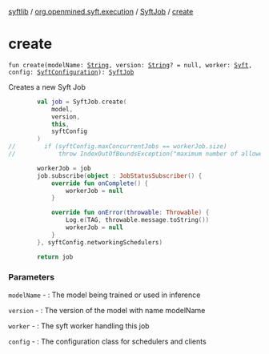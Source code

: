 [syftlib](../../index.md) / [org.openmined.syft.execution](../index.md) / [SyftJob](index.md) / [create](./create.md)

# create

`fun create(modelName: `[`String`](https://kotlinlang.org/api/latest/jvm/stdlib/kotlin/-string/index.html)`, version: `[`String`](https://kotlinlang.org/api/latest/jvm/stdlib/kotlin/-string/index.html)`? = null, worker: `[`Syft`](../../org.openmined.syft/-syft/index.md)`, config: `[`SyftConfiguration`](../../org.openmined.syft.domain/-syft-configuration/index.md)`): `[`SyftJob`](index.md)

Creates a new Syft Job

``` kotlin
        val job = SyftJob.create(
            model,
            version,
            this,
            syftConfig
        )
//        if (syftConfig.maxConcurrentJobs == workerJob.size)
//            throw IndexOutOfBoundsException("maximum number of allowed jobs reached")

        workerJob = job
        job.subscribe(object : JobStatusSubscriber() {
            override fun onComplete() {
                workerJob = null
            }

            override fun onError(throwable: Throwable) {
                Log.e(TAG, throwable.message.toString())
                workerJob = null
            }
        }, syftConfig.networkingSchedulers)

        return job
```

### Parameters

`modelName` - : The model being trained or used in inference

`version` - : The version of the model with name modelName

`worker` - : The syft worker handling this job

`config` - : The configuration class for schedulers and clients